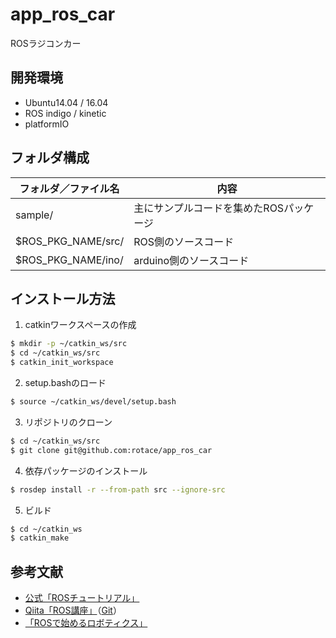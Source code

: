 # app_ros_car
ROSラジコンカー

## 開発環境

- Ubuntu14.04 / 16.04
- ROS indigo / kinetic
- platformIO

## フォルダ構成

| フォルダ／ファイル名 | 内容 |
| --- | --- |
| sample/ | 主にサンプルコードを集めたROSパッケージ |
| $ROS_PKG_NAME/src/ | ROS側のソースコード |
| $ROS_PKG_NAME/ino/ | arduino側のソースコード |

## インストール方法
1. catkinワークスペースの作成
``` bash
$ mkdir -p ~/catkin_ws/src
$ cd ~/catkin_ws/src
$ catkin_init_workspace
```

2. setup.bashのロード
``` bash
$ source ~/catkin_ws/devel/setup.bash
```

3. リポジトリのクローン
``` bash
$ cd ~/catkin_ws/src
$ git clone git@github.com:rotace/app_ros_car
```

4. 依存パッケージのインストール
``` bash
$ rosdep install -r --from-path src --ignore-src
```

5. ビルド
``` bash
$ cd ~/catkin_ws
$ catkin_make
```

## 参考文献
* [公式「ROSチュートリアル」](http://wiki.ros.org/ja/ROS/Tutorials)
* [Qiita「ROS講座」](https://qiita.com/srs/items/5f44440afea0eb616b4a)（[Git](https://github.com/project-srs/ros_lecture)）
* [「ROSで始めるロボティクス」](http://bril-tech.blogspot.com/2016/10/ros1-robot-operating-system.html)